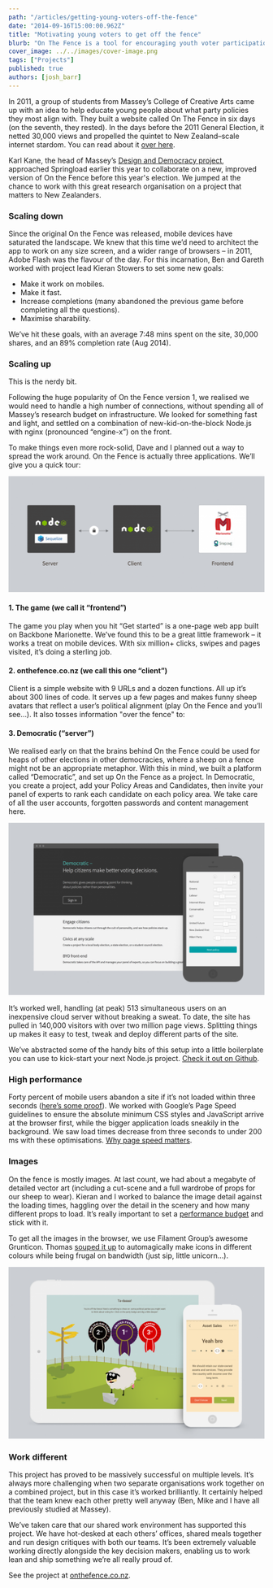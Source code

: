 ```yaml
---
path: "/articles/getting-young-voters-off-the-fence"
date: "2014-09-16T15:00:00.962Z"
title: "Motivating young voters to get off the fence"
blurb: "On The Fence is a tool for encouraging youth voter participation. We explore how the 2014 incarnation of the project was delivered."
cover_image: ../../images/cover-image.png
tags: ["Projects"]
published: true
authors: [josh_barr]
---
```


In 2011, a group of students from Massey’s College of Creative Arts came up with an idea to help educate young people about what party policies they most align with. They built a website called On The Fence in six days (on the seventh, they rested). In the days before the 2011 General Election, it netted 30,000 views and propelled the quintet to New Zealand–scale internet stardom. You can read about it [over here](http://www.stuff.co.nz/national/politics/campaign-trail/6017937/On-the-fence-about-voting). 

Karl Kane, the head of Massey’s [Design and Democracy project](http://designdemocracy.ac.nz/initiatives/on-the-fence), approached Springload earlier this year to collaborate on a new, improved version of On the Fence before this year's election. We jumped at the chance to work with this great research organisation on a project that matters to New Zealanders.


### Scaling down

Since the original On the Fence was released, mobile devices have saturated the landscape. We knew that this time we’d need to architect the app to work on any size screen, and a wider range of browsers – in 2011, Adobe Flash was the flavour of the day. For this incarnation, Ben and Gareth worked with project lead Kieran Stowers to set some new goals:

* Make it work on mobiles.
* Make it fast.
* Increase completions (many abandoned the previous game before completing all the questions).
* Maximise sharability.

We’ve hit these goals, with an average 7:48 mins spent on the site, 30,000 shares, and an 89% completion rate (Aug 2014).

### Scaling up

This is the nerdy bit.

Following the huge popularity of On the Fence version 1, we realised we would need to handle a high number of connections, without spending all of Massey’s research budget on infrastructure. We looked for something fast and light, and settled on a combination of new-kid-on-the-block Node.js with nginx (pronounced “engine-x”) on the front.

To make things even more rock-solid, Dave and I planned out a way to spread the work around. On the Fence is actually three applications. We’ll give you a quick tour:

![Architecture](./otf-architecture.png)


#### 1. The game (we call it “frontend”)
The game you play when you hit “Get started” is a one-page web app built on Backbone Marionette. We’ve found this to be a great little framework – it works a treat on mobile devices. With six million+ clicks, swipes and pages visited, it’s doing a sterling job.

#### 2. onthefence.co.nz (we call this one “client”)
Client is a simple website with 9 URLs and a dozen functions. All up it’s about 300 lines of code. It serves up a few pages and makes funny sheep avatars that reflect a user’s political alignment (play On the Fence and you’ll see…). It also tosses information "over the fence" to:


#### 3. Democratic (“server”)
We realised early on that the brains behind On the Fence could be used for heaps of other elections in other democracies, where a sheep on a fence might not be an appropriate metaphor. With this in mind, we built a platform called “Democratic”, and set up On the Fence as a project. In Democratic, you create a project, add your Policy Areas and Candidates, then invite your panel of experts to rank each candidate on each policy area. We take care of all the user accounts, forgotten passwords and content management here.

![Democratic](./democratic.png)

It’s worked well, handling (at peak) 513 simultaneous users on an inexpensive cloud server without breaking a sweat. To date, the site has pulled in 140,000 visitors with over two million page views. Splitting things up makes it easy to test, tweak and deploy different parts of the site.

We’ve abstracted some of the handy bits of this setup into a little boilerplate you can use to kick-start your next Node.js project. [Check it out on Github](https://github.com/springload/SporeJS).


### High performance

Forty percent of mobile users abandon a site if it’s not loaded within three seconds ([here’s some proof](https://blog.kissmetrics.com/loading-time/%20)). We worked with Google’s Page Speed guidelines to ensure the absolute minimum CSS styles and JavaScript arrive at the browser first, while the bigger application loads sneakily in the background. We saw load times decrease from three seconds to under 200 ms with these optimisations. [Why page speed matters](https://developers.google.com/speed/docs/insights/about).


### Images
On the fence is mostly images. At last count, we had about a megabyte of detailed vector art (including a cut-scene and a full wardrobe of props for our sheep to wear). Kieran and I worked to balance the image detail against the loading times, haggling over the detail in the scenery and how many different props to load. It’s really important to set a [performance budget](http://cognition.happycog.com/article/designing-with-a-performance-budget) and stick with it.

To get all the images in the browser, we use Filament Group’s awesome Grunticon. Thomas [souped it up](https://github.com/springload/grunticon-pigment) to automagically make icons in different colours while being frugal on bandwidth (just sip, little unicorn…).

![Results screen](./otf-results.png)

### Work different

This project has proved to be massively successful on multiple levels. It’s always more challenging when two separate organisations work together on a combined project, but in this case it’s worked brilliantly. It certainly helped that the team knew each other pretty well anyway (Ben, Mike and I have all previously studied at Massey).

We’ve taken care that our shared work environment has supported this project. We have hot-desked at each others’ offices, shared meals together and run design critiques with both our teams. It’s been extremely valuable working directly alongside the key decision makers, enabling us to work lean and ship something we’re all really proud of.


See the project at [onthefence.co.nz](http://onthefence.co.nz).

